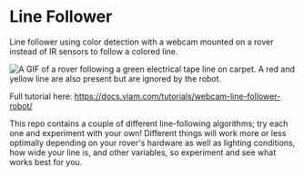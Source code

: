 # Line Follower
Line follower using color detection with a webcam mounted on a rover instead of IR sensors to follow a colored line.

![A GIF of a rover following a green electrical tape line on carpet. A red and yellow line are also present but are ignored by the robot.](https://user-images.githubusercontent.com/75634662/201241221-429bb675-ab84-4a08-9ff9-4dbd2d4dea6c.gif)

Full tutorial here: https://docs.viam.com/tutorials/webcam-line-follower-robot/

This repo contains a couple of different line-following algorithms; try each one and experiment with your own!
Different things will work more or less optimally depending on your rover's hardware as well as lighting conditions, how wide your line is, and other variables, so experiment and see what works best for you.
